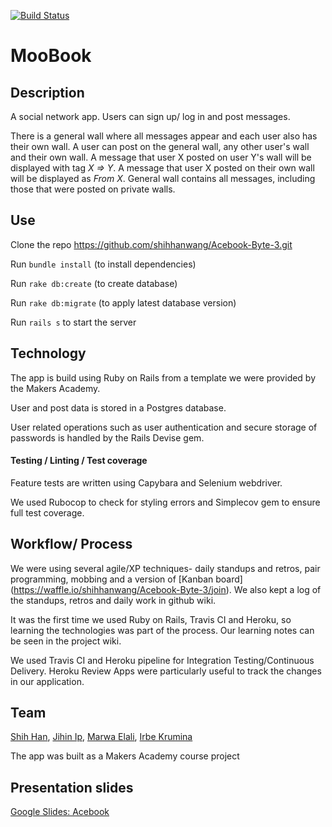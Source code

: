 [![Build Status](https://travis-ci.org/shihhanwang/Acebook-Byte-3.svg?branch=master)](https://travis-ci.org/shihhanwang/Acebook-Byte-3)

# MooBook

## Description

A social network app. Users can sign up/ log in and post messages.

There is a general wall where all messages appear and
each user also has their own wall. A user can post on the general wall, any other user's wall and their own wall. A message that user X posted on user Y's wall will be displayed with tag *X => Y*. A message that user X posted on their own wall will be displayed as *From X*. General wall contains all messages, including those that were posted on private walls.


## Use

Clone the repo https://github.com/shihhanwang/Acebook-Byte-3.git

Run `bundle install` (to install dependencies)

Run `rake db:create` (to create database)

Run `rake db:migrate` (to apply latest database version)

Run `rails s` to start the server

## Technology

The app is build using Ruby on Rails from a template we were provided by the Makers Academy.


User and post data is stored in a Postgres database.


User related operations such as user authentication and secure storage of passwords is handled by the Rails Devise gem. 


#### Testing / Linting / Test coverage


Feature tests are written using Capybara and Selenium webdriver. 

We used Rubocop to check for styling errors and Simplecov gem to ensure full test coverage.


## Workflow/ Process

We were using several agile/XP techniques- daily standups and retros, pair programming, mobbing and a version of [Kanban board]
(https://waffle.io/shihhanwang/Acebook-Byte-3/join).
We also kept a log of the standups, retros and daily work in github wiki.

It was the first time we used Ruby on Rails, Travis CI and Heroku, so learning the technologies was part of the process. Our learning notes can be seen in the project wiki.

We used Travis CI and Heroku pipeline for Integration Testing/Continuous Delivery. Heroku Review Apps were particularly useful to track the changes in our application.

## Team 

[Shih Han](https://github.com/shihhanwang), [Jihin Ip](https://github.com/mitsukan), [Marwa Elali](https://github.com/marwiz108), [Irbe Krumina](https://github.com/irbekrm)


The app was built as a Makers Academy course project

## Presentation slides
[Google Slides: Acebook](https://docs.google.com/presentation/d/1VMorvLGi-hFwlhvrPFwiWtlxSVCT6-xWjEun_OfZN58/edit?usp=sharing)
